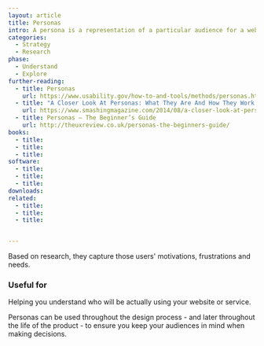 ```yaml
---
layout: article
title: Personas
intro: A persona is a representation of a particular audience for a website or service. 
categories:
  - Strategy
  - Research
phase:
  - Understand
  - Explore
further-reading:
  - title: Personas
    url: https://www.usability.gov/how-to-and-tools/methods/personas.html
  - title: "A Closer Look At Personas: What They Are And How They Work (Part 1)"	
    url: https://www.smashingmagazine.com/2014/08/a-closer-look-at-personas-part-1/
  - title: Personas – The Beginner’s Guide
    url: http://theuxreview.co.uk/personas-the-beginners-guide/
books:
  - title:  
  - title:
  - title:
software:
  - title:
  - title:
  - title:
downloads:
related:
  - title:
  - title:
  - title:


---
```

Based on research, they capture those users' motivations, frustrations and needs.  

### Useful for

Helping you understand who will be actually using your website or service. 

Personas can be used throughout the design process - and later throughout the life of the product - to ensure you keep your audiences in mind when making decisions.